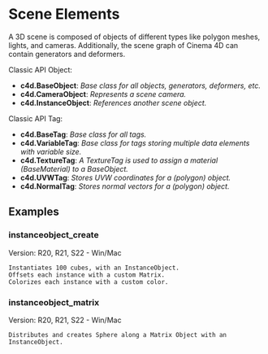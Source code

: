 # Scene Elements

A 3D scene is composed of objects of different types like polygon meshes, lights, and cameras. Additionally, the scene graph of Cinema 4D can contain generators and deformers.

Classic API Object:
- **c4d.BaseObject**: *Base class for all objects, generators, deformers, etc.*
- **c4d.CameraObject**: *Represents a scene camera.*
- **c4d.InstanceObject**: *References another scene object.*

Classic API Tag:
- **c4d.BaseTag**: *Base class for all tags.*
- **c4d.VariableTag**: *Base class for tags storing multiple data elements with variable size.*
- **c4d.TextureTag**: *A TextureTag is used to assign a material (BaseMaterial) to a BaseObject.*
- **c4d.UVWTag**: *Stores UVW coordinates for a (polygon) object.*
- **c4d.NormalTag**: *Stores normal vectors for a (polygon) object.*

## Examples

### instanceobject_create
Version: R20, R21, S22 - Win/Mac

    Instantiates 100 cubes, with an InstanceObject.
    Offsets each instance with a custom Matrix.
    Colorizes each instance with a custom color.

### instanceobject_matrix
Version: R20, R21, S22 - Win/Mac

    Distributes and creates Sphere along a Matrix Object with an InstanceObject.

